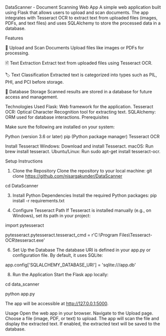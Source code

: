 DataScanner - Document Scanning Web App
A simple web application built using Flask that allows users to upload and scan documents. The app integrates with Tesseract OCR to extract text from uploaded files (images, PDFs, and text files) and uses SQLAlchemy to store the processed data in a database.

Features

📂 Upload and Scan Documents
Upload files like images or PDFs for processing.

🖹 Text Extraction
Extract text from uploaded files using Tesseract OCR.

🏷️ Text Classification
Extracted text is categorized into types such as PIL, PHI, and PCI before storage.

💾 Database Storage
Scanned results are stored in a database for future access and management.

Technologies Used
Flask: Web framework for the application.
Tesseract OCR: Optical Character Recognition tool for extracting text.
SQLAlchemy: ORM used for database interactions.
Prerequisites

Make sure the following are installed on your system:

Python (version 3.6 or later)
pip (Python package manager)
Tesseract OCR

Install Tesseract
Windows: Download and install Tesseract.
macOS: Run brew install tesseract.
Ubuntu/Linux: Run sudo apt-get install tesseract-ocr.


Setup Instructions
1. Clone the Repository
Clone the repository to your local machine:
git clone https://github.com/nisargakunder/DataScanner

cd DataScanner

3. Install Python Dependencies
Install the required Python packages:
pip install -r requirements.txt

4. Configure Tesseract Path
If Tesseract is installed manually (e.g., on Windows), set its path in your project:

import pytesseract

pytesseract.pytesseract.tesseract_cmd = r'C:\Program Files\Tesseract-OCR\tesseract.exe'

6. Set Up the Database
The database URI is defined in your app.py or configuration file. By default, it uses SQLite:

app.config['SQLALCHEMY_DATABASE_URI'] = 'sqlite:///app.db'

8. Run the Application
Start the Flask app locally:

cd data_scanner

python app.py

The app will be accessible at http://127.0.0.1:5000.

Usage
Open the web app in your browser.
Navigate to the Upload page.
Choose a file (image, PDF, or text) to upload.
The app will scan the file and display the extracted text.
If enabled, the extracted text will be saved to the database.

